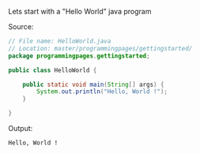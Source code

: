 Lets start with a "Hello World" java program

Source:
```java {.line-numbers}
// File name: HelloWorld.java
// Location: master/programmingpages/gettingstarted/
package programmingpages.gettingstarted;

public class HelloWorld {

    public static void main(String[] args) {
        System.out.println("Hello, World !");
    }

}
```

Output:
```plain
Hello, World !
```
